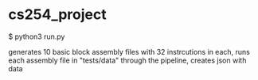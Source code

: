 # cs254_project

$ python3 run.py

generates 10 basic block assembly files with 32 instrcutions in each, runs each assembly file in "tests/data" through the pipeline, creates json with data